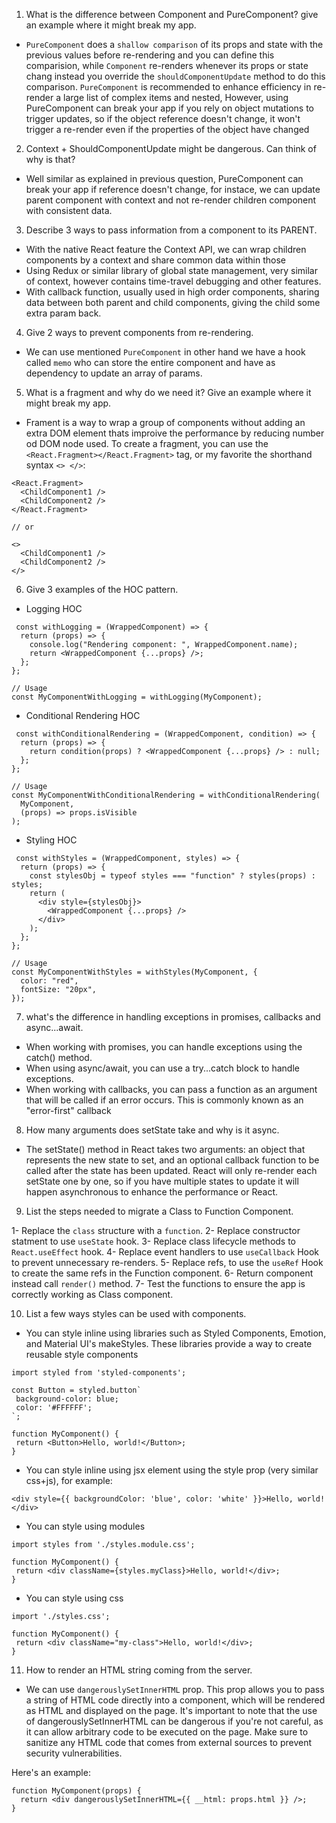 1. What is the difference between Component and PureComponent? give an example where it might break my app.

- `PureComponent` does a `shallow comparison` of its props and state with the previous values before re-rendering and you can define this comparision, while `Component` re-renders whenever its props or state chang instead you override the `shouldComponentUpdate` method to do this comparison. `PureComponent` is recommended to enhance efficiency in re-render a large list of complex items and nested, However, using PureComponent can break your app if you rely on object mutations to trigger updates, so if the object reference doesn't change, it won't trigger a re-render even if the properties of the object have changed

2. Context + ShouldComponentUpdate might be dangerous. Can think of why is that?

- Well similar as explained in previous question, PureComponent can break your app if reference doesn't change, for instace, we can update parent component with context and not re-render children component with consistent data.

3. Describe 3 ways to pass information from a component to its PARENT.

- With the native React feature the Context API, we can wrap children components by a context and share common data within those
- Using Redux or similar library of global state management, very similar of context, however contains time-travel debugging and other features.
- With callback function, usually used in high order components, sharing data between both parent and child components, giving the child some extra param back.

4. Give 2 ways to prevent components from re-rendering.

- We can use mentioned `PureComponent` in other hand we have a hook called `memo` who can store the entire component and have as dependency to update an array of params.

5. What is a fragment and why do we need it? Give an example where it might break my app.

- Frament is a way to wrap a group of components without adding an extra DOM element thats improive the performance by reducing number od DOM node used. To create a fragment, you can use the `<React.Fragment></React.Fragment>` tag, or my favorite the shorthand syntax `<> </>`:

```
<React.Fragment>
  <ChildComponent1 />
  <ChildComponent2 />
</React.Fragment>

// or

<>
  <ChildComponent1 />
  <ChildComponent2 />
</>
```

6. Give 3 examples of the HOC pattern.

- Logging HOC

```
 const withLogging = (WrappedComponent) => {
  return (props) => {
    console.log("Rendering component: ", WrappedComponent.name);
    return <WrappedComponent {...props} />;
  };
};

// Usage
const MyComponentWithLogging = withLogging(MyComponent);
```

- Conditional Rendering HOC

```
 const withConditionalRendering = (WrappedComponent, condition) => {
  return (props) => {
    return condition(props) ? <WrappedComponent {...props} /> : null;
  };
};

// Usage
const MyComponentWithConditionalRendering = withConditionalRendering(
  MyComponent,
  (props) => props.isVisible
);
```

- Styling HOC

```
 const withStyles = (WrappedComponent, styles) => {
  return (props) => {
    const stylesObj = typeof styles === "function" ? styles(props) : styles;
    return (
      <div style={stylesObj}>
        <WrappedComponent {...props} />
      </div>
    );
  };
};

// Usage
const MyComponentWithStyles = withStyles(MyComponent, {
  color: "red",
  fontSize: "20px",
}); 
``` 

7. what's the difference in handling exceptions in promises, callbacks and async...await.
- When working with promises, you can handle exceptions using the catch() method. 
- When using async/await, you can use a try...catch block to handle exceptions.
- When working with callbacks, you can pass a function as an argument that will be called if an error occurs. This is commonly known as an "error-first" callback


8. How many arguments does setState take and why is it async.
- The setState() method in React takes two arguments: an object that represents the new state to set, and an optional callback function to be called after the state has been updated. React will only re-render each setState one by one, so if you have multiple states to update it will happen asynchronous to enhance the performance or React.

9. List the steps needed to migrate a Class to Function Component.

1- Replace the `class` structure with a `function`.
2- Replace constructor statment to use `useState` hook.
3- Replace class lifecycle methods to `React.useEffect` hook.
4- Replace event handlers to use `useCallback` Hook to prevent unnecessary re-renders.
5- Replace refs, to use the `useRef` Hook to create the same refs in the Function component.
6- Return component instead call `render()` method. 
7- Test the functions to ensure the app is correctly working as Class component.

10. List a few ways styles can be used with components.

- You can style inline using libraries such as Styled Components, Emotion, and Material UI's makeStyles. These libraries provide a way to create reusable style components
 ``` 
 import styled from 'styled-components';

const Button = styled.button`
  background-color: blue;
  color: '#FFFFFF';
`;

function MyComponent() {
  return <Button>Hello, world!</Button>;
}

 ``` 

- You can style inline using jsx element using the style prop (very similar css+js), for example:
```
<div style={{ backgroundColor: 'blue', color: 'white' }}>Hello, world!</div> 
 ``` 

 - You can style using modules
 ```  
import styles from './styles.module.css';

function MyComponent() {
  return <div className={styles.myClass}>Hello, world!</div>;
}

 ``` 

 - You can style using css
 ``` 
import './styles.css';

function MyComponent() {
  return <div className="my-class">Hello, world!</div>;
}
 ``` 

11. How to render an HTML string coming from the server.

- We can use `dangerouslySetInnerHTML` prop. This prop allows you to pass a string of HTML code directly into a component, which will be rendered as HTML and displayed on the page. It's important to note that the use of dangerouslySetInnerHTML can be dangerous if you're not careful, as it can allow arbitrary code to be executed on the page. Make sure to sanitize any HTML code that comes from external sources to prevent security vulnerabilities.

Here's an example:
``` 
function MyComponent(props) {
  return <div dangerouslySetInnerHTML={{ __html: props.html }} />;
}
``` 